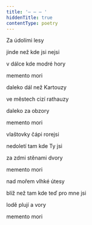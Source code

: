```yaml
---
title: '– – – '
hiddenTitle: true
contentType: poetry
---
```


Za údolími lesy

jinde než kde jsi nejsi

v dálce kde modré hory

memento mori

daleko dál než Kartouzy

ve městech cizí rathauzy

daleko za obzory

memento mori

vlaštovky čápi rorejsi

nedoletí tam kde Ty jsi

za zdmi stěnami dvory

memento mori

nad mořem vlhké útesy

blíž než tam kde teď pro mne jsi

lodě plují a vory

memento mori
